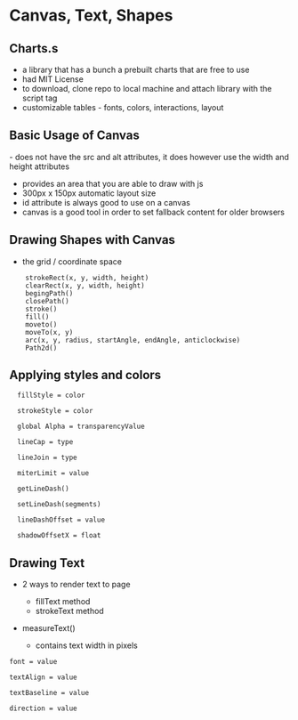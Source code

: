 
# Canvas, Text, Shapes

## Charts.s
  - a library that has a bunch a prebuilt charts that are free to use
  - had MIT License
  - to download, clone repo to local machine and attach library with the script tag
  - customizable tables - fonts, colors, interactions, layout

## Basic Usage of Canvas 
<canvas> - does not have the src and alt attributes, it does however use the width and height attributes

  - provides an area that you are able to draw with js
  - 300px x 150px automatic layout size
  - id attribute is always good to use on a canvas
  - canvas is a good tool in order to set fallback content for older browsers

## Drawing Shapes with Canvas
- the grid / coordinate space

``` fillRect(x, y, width, height)
    strokeRect(x, y, width, height)
    clearRect(x, y, width, height)
    begingPath()
    closePath()
    stroke()
    fill()
    moveto()
    moveTo(x, y)
    arc(x, y, radius, startAngle, endAngle, anticlockwise)
    Path2d()
```

## Applying styles and colors

```
  fillStyle = color

  strokeStyle = color 
  
  global Alpha = transparencyValue
  
  lineCap = type

  lineJoin = type
  
  miterLimit = value
  
  getLineDash()

  setLineDash(segments)

  lineDashOffset = value
  
  shadowOffsetX = float
```
## Drawing Text
- 2 ways to render text to page 
  - fillText method
  - strokeText method

- measureText()
  - contains text width in pixels

```
font = value

textAlign = value

textBaseline = value

direction = value
```